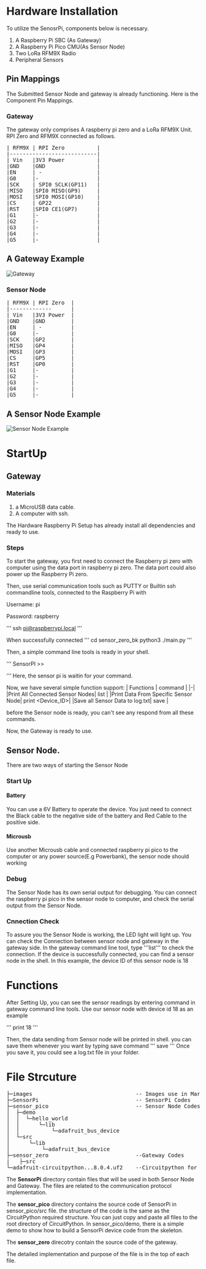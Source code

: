 
Hardware Installation
===

To utilize the SenosrPi, components below is necessary.

1. A Raspberry Pi SBC (As Gateway)
2. A Raspberry Pi Pico CMU(As Sensor Node)
3. Two LoRa RFM9X Radio
4. Peripheral Sensors


## Pin Mappings
The Submitted Sensor Node and gateway is already functioning. Here is the Component Pin Mappings.

### Gateway
The gateway only comprises A raspberry pi zero and a LoRa RFM9X Unit. RPI Zero and RFM9X connected as follows.

<Pre>
| RFM9X | RPI Zero          | 
|---------------------------|
| Vin   |3V3 Power          | 
|GND    |GND                |
|EN     | -                 |
|G0     |-                  |
|SCK    | SPI0 SCLK(GP11)   |
|MISO   |SPI0 MISO(GP9)     |
|MOSI   |SPI0 MOSI(GP10)    |
|CS     | GP22              | 
|RST    |SPI0 CE1(GP7)      |
|G1     |-                  |
|G2     |-                  |
|G3     |-                  |
|G4     |-                  |
|G5     |-                  |
</pre>                  

## A Gateway Example
![Gateway](images/Sensor_zero.jpg)


### Sensor Node
<pre>
| RFM9X | RPI Zero  | 
|-------------      |
| Vin   |3V3 Power  | 
|GND    |GND        |
|EN     | -         |
|G0     |-          |
|SCK    |GP2        |
|MISO   |GP4        |
|MOSI   |GP3        |
|CS     |GP5        | 
|RST    |GP0        |
|G1     |-          |
|G2     |-          |
|G3     |-          |
|G4     |-          |
|G5     |-          |
</pre>
## A Sensor Node Example 
![Sensor Node Example](images/sensor_py.jpg)




StartUp
===
## Gateway 

### Materials
1. a MicroUSB data cable.
2. A computer with ssh.

The Hardware Raspberry Pi Setup has already install all dependencies and ready to use.

### Steps
To start the gateway, you first need to connect the Raspberry pi zero with computer using the data port in raspberry pi zero. The data port could also power up the Raspberry Pi zero.

Then, use serial communication tools such as PUTTY or Builtin ssh commandline tools, connected to the Raspberry Pi with

Username: pi

Password: raspberry

''' ssh pi@raspberrypi.local '''


When successfully connected
'''
cd sensor_zero_bk
python3 ./main.py
'''

Then, a simple command line tools is ready in your shell.

'''
SensorPI >> 

'''
Here, the sensor pi is waitin for your command.

Now, we have several simple function support:
| Functions | command |
|-| 
|Print All Connected Sensor Nodes| list |
|Print Data From Specific Sensor Node| print <Device_ID>|
|Save all Sensor Data to log.txt| save |

before the Sensor node is ready, you can't see any respond from all these commands.

Now, the Gateway is ready to use.

## Sensor Node.
There are two ways of starting the Sensor Node

### Start Up 
#### Battery
You can use a 6V Battery to operate the device.
You just need to connect the Black cable to the negative side of the battery and Red Cable to the positive side.

#### Microusb
 Use another Microusb cable and connected raspberry pi pico to the computer or any power source(E.g Powerbank), the sensor node should working


### Debug
 The Sensor Node has its own serial output for debugging. You can connect the raspberry pi pico in the sensor node to computer, and check the serial output from the Sensor Node.


### Cnnection Check
To assure you the Sensor Node is working, the LED light will light up. You can check the Connection between sensor node and gateway in the gateway side. In the gateway command line tool, type '''list''' to check the connection. If the device is successfully connected, you can find a sensor node in the shell. In this example, the device ID of this sensor node is 18







Functions
===

After Setting Up, you can see the sensor readings by entering command in gateway command line tools. Use our sensor node with device id 18 as an example

'''
print 18
'''

Then, the data sending from Sensor node will be printed in shell. you can save them whenever you want by typing save command
'''
save
'''
Once you save it, you could see a log.txt file in your folder.





File Strcuture
==
<pre>
├─images                                -- Images use in Mardown file.
├─SensorPi                              -- SensorPi Codes
├─sensor_pico                           -- Sensor Node Codes
│  ├─demo
│  │  └─hello_world
│  │      └─lib
│  │          └─adafruit_bus_device
│  └─src    
│      └─lib
│          └─adafruit_bus_device    
├─sensor_zero                           --Gateway Codes
|   ├─src 
└─adafruit-circuitpython...8.0.4.uf2    --Circuitpython for Pico
</pre>

The **SensorPi** directory contain files that will be used in both Sensor Node and Gateway. The files are related to the communication protocol implementation.

The **sensor_pico** directory contains the source code of SensorPi in sensor_pico/src file. the structure of the code is the same as the CircuitPython required structure. You can just copy and paste all files to the root directory of CircuitPython. In sensor_pico/demo, there is a simple demo to show how to build a SensorPi device code from the skeleton.

The **sensor_zero** direcotry contain the source code of the gateway.

The detailed implementation and purpose of the file is in the top of each file. 